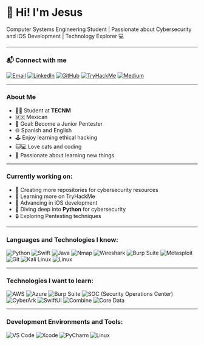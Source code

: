 # 👾 Hi! I'm Jesus 

Computer Systems Engineering Student | Passionate about Cybersecurity and iOS Development | Technology Explorer 💻

---

### 📬 Connect with me
[![Email](https://img.shields.io/badge/Email-EA4335?style=for-the-badge&logo=gmail&logoColor=white)](mailto:root_condor@protonmail.com)
[![LinkedIn](https://img.shields.io/badge/LinkedIn-0A66C2?style=for-the-badge&logo=linkedin&logoColor=white)](https://www.linkedin.com/in/jesusperezromero/)
[![GitHub](https://img.shields.io/badge/GitHub-181717?style=for-the-badge&logo=github&logoColor=white)](https://github.com/condorShade)
[![TryHackMe](https://img.shields.io/badge/TryHackMe-212C42?style=for-the-badge&logo=tryhackme&logoColor=white)](https://tryhackme.com/p/yourprofile)
[![Medium](https://img.shields.io/badge/Medium-000000?style=for-the-badge&logo=medium&logoColor=white)](https://medium.com/@CondorShade)

---

### About Me
- 🧑‍🎓 Student at **TECNM**
- 🇲🇽 Mexican
- 🎯 Goal: Become a Junior Pentester
- 🌐 Spanish and English
- 🕹 Enjoy learning ethical hacking
- 🐱💻 Love cats and coding
- 🚀 Passionate about learning new things

---

### Currently working on:
- 📂 Creating more repositories for cybersecurity resources
- 📘 Learning more on TryHackMe
- 📱 Advancing in iOS development
- 🐍 Diving deep into **Python** for cybersecurity
- 🔒 Exploring Pentesting techniques

---

### Languages and Technologies I know:
![Python](https://img.shields.io/badge/Python-3776AB?style=for-the-badge&logo=python&logoColor=white)
![Swift](https://img.shields.io/badge/Swift-FA7343?style=for-the-badge&logo=swift&logoColor=white)
![Java](https://img.shields.io/badge/Java-007396?style=for-the-badge&logo=java&logoColor=white)
![Nmap](https://img.shields.io/badge/Nmap-4682B4?style=for-the-badge&logo=nmap&logoColor=white)
![Wireshark](https://img.shields.io/badge/Wireshark-1679A7?style=for-the-badge&logo=wireshark&logoColor=white)
![Burp Suite](https://img.shields.io/badge/Burp_Suite-FF7300?style=for-the-badge&logo=burp-suite&logoColor=white)
![Metasploit](https://img.shields.io/badge/Metasploit-393939?style=for-the-badge&logo=metasploit&logoColor=white)
![Git](https://img.shields.io/badge/Git-F05032?style=for-the-badge&logo=git&logoColor=white)
![Kali Linux](https://img.shields.io/badge/Kali_Linux-557C94?style=for-the-badge&logo=linux&logoColor=white)
![Linux](https://img.shields.io/badge/Linux-FCC624?style=for-the-badge&logo=linux&logoColor=black)

---

### Technologies I want to learn:
![AWS](https://img.shields.io/badge/AWS-232F3E?style=for-the-badge&logo=amazon-aws&logoColor=white)
![Azure](https://img.shields.io/badge/Azure-0078D4?style=for-the-badge&logo=microsoft-azure&logoColor=white)
![Burp Suite](https://img.shields.io/badge/Burp_Suite-FF7300?style=for-the-badge&logo=burp-suite&logoColor=white)
![SOC (Security Operations Center)](https://img.shields.io/badge/SOC-4B0082?style=for-the-badge&logo=security&logoColor=white)
![CyberArk](https://img.shields.io/badge/CyberArk-0072C6?style=for-the-badge&logo=cyberark&logoColor=white)
![SwiftUI](https://img.shields.io/badge/SwiftUI-0A84FF?style=for-the-badge&logo=swift&logoColor=white)
![Combine](https://img.shields.io/badge/Combine-0A84FF?style=for-the-badge&logo=apple&logoColor=white)
![Core Data](https://img.shields.io/badge/Core_Data-0A84FF?style=for-the-badge&logo=apple&logoColor=white)

---

### Development Environments and Tools:
![VS Code](https://img.shields.io/badge/VS_Code-007ACC?style=for-the-badge&logo=visual-studio-code&logoColor=white)
![Xcode](https://img.shields.io/badge/Xcode-1575F9?style=for-the-badge&logo=xcode&logoColor=white)
![PyCharm](https://img.shields.io/badge/PyCharm-000000?style=for-the-badge&logo=pycharm&logoColor=white)
![Linux](https://img.shields.io/badge/Linux-FCC624?style=for-the-badge&logo=linux&logoColor=black)

